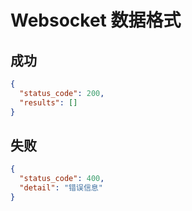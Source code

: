 # Websocket 数据格式

## 成功

```json
{
  "status_code": 200,
  "results": []
}
```

## 失败

```json
{
  "status_code": 400,
  "detail": "错误信息"
}
```
